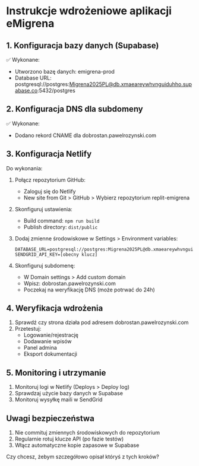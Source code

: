 # Instrukcje wdrożeniowe aplikacji eMigrena

## 1. Konfiguracja bazy danych (Supabase)
✅ Wykonane:
- Utworzono bazę danych: emigrena-prod
- Database URL: postgresql://postgres:Migrena2025PL@db.xmaeareywhvnguiduhho.supabase.co:5432/postgres

## 2. Konfiguracja DNS dla subdomeny
✅ Wykonane:
- Dodano rekord CNAME dla dobrostan.pawelrozynski.com

## 3. Konfiguracja Netlify
Do wykonania:
1. Połącz repozytorium GitHub:
   - Zaloguj się do Netlify
   - New site from Git > GitHub > Wybierz repozytorium replit-emigrena

2. Skonfiguruj ustawienia:
   - Build command: `npm run build`
   - Publish directory: `dist/public`

3. Dodaj zmienne środowiskowe w Settings > Environment variables:
   ```
   DATABASE_URL=postgresql://postgres:Migrena2025PL@db.xmaeareywhvnguiduhho.supabase.co:5432/postgres
   SENDGRID_API_KEY=[obecny klucz]
   ```

4. Skonfiguruj subdomenę:
   - W Domain settings > Add custom domain
   - Wpisz: dobrostan.pawelrozynski.com
   - Poczekaj na weryfikację DNS (może potrwać do 24h)

## 4. Weryfikacja wdrożenia

1. Sprawdź czy strona działa pod adresem dobrostan.pawelrozynski.com
2. Przetestuj:
   - Logowanie/rejestrację
   - Dodawanie wpisów
   - Panel admina
   - Eksport dokumentacji

## 5. Monitoring i utrzymanie

1. Monitoruj logi w Netlify (Deploys > Deploy log)
2. Sprawdzaj użycie bazy danych w Supabase
3. Monitoruj wysyłkę maili w SendGrid

## Uwagi bezpieczeństwa

1. Nie commituj zmiennych środowiskowych do repozytorium
2. Regularnie rotuj klucze API (po fazie testów)
3. Włącz automatyczne kopie zapasowe w Supabase

Czy chcesz, żebym szczegółowo opisał któryś z tych kroków?